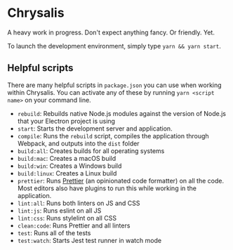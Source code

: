 Chrysalis
=========

A heavy work in progress. Don't expect anything fancy. Or friendly. Yet.

To launch the development environment, simply type `yarn && yarn start`.

## Helpful scripts

There are many helpful scripts in `package.json` you can use when working within Chrysalis. You can activate any of these by running `yarn <script name>` on your command line.

- `rebuild`: Rebuilds native Node.js modules against the version of Node.js that your Electron project is using
- `start`: Starts the development server and application.
- `compile`: Runs the `rebuild` script, compiles the application through Webpack, and outputs into the `dist` folder
- `build:all`: Creates builds for all operating systems
- `build:mac`: Creates a macOS build
- `build:win`: Creates a Windows build
- `build:linux`: Creates a Linux build
- `prettier`: Runs [Prettier](https://prettier.io/) (an opinionated code formatter) on all the code. Most editors also have plugins to run this while working in the application.
- `lint:all`: Runs both linters on JS and CSS
- `lint:js`: Runs eslint on all JS
- `lint:css`: Runs stylelint on all CSS
- `clean:code`: Runs Prettier and all linters
- `test`: Runs all of the tests
- `test:watch`: Starts Jest test runner in watch mode
